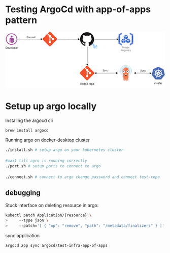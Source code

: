 # Testing ArgoCd with app-of-apps pattern

![argocd solution with github-actions](./docs/images/overview.drawio.png)

# Setup up argo locally

Installng the argocd cli

```bash
brew install argocd
```

Running argo on docker-desktop cluster

```bash
./install.sh # setup argo on your kubernetes cluster

#wait till agro is running correctly
./port.sh # setup ports to connect to argo

./connect.sh # connect to argo change password and connect test-repo
```

## debugging

Stuck interface on deleting resource in argo:

```bash
kubectl patch Application/{resource} \
>     --type json \
>     --patch='[ { "op": "remove", "path": "/metadata/finalizers" } ]'
```

sync application

```bash
argocd app sync argocd/test-infra-app-of-apps
```